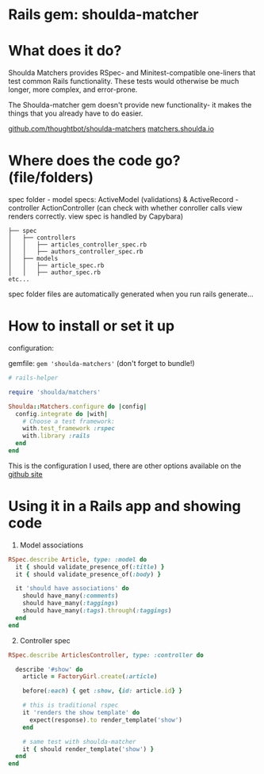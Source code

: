 
# Rails gem: shoulda-matcher


# What does it do?

Shoulda Matchers provides RSpec- and Minitest-compatible one-liners that test common Rails functionality. These tests would otherwise be much longer, more complex, and error-prone.

The Shoulda-matcher gem doesn't provide new functionality- it makes the things that you already have to do easier. 


[github.com/thoughtbot/shoulda-matchers](https://github.com/thoughtbot/shoulda-matchers)
[matchers.shoulda.io](http://matchers.shoulda.io)

# Where does the code go? (file/folders)

spec folder
	- model specs: ActiveModel (validations) & ActiveRecord
	- controller ActionController (can check with whether conroller calls view renders correctly. view spec is handled by Capybara)

```
├── spec
│   ├── controllers
│   │   ├── articles_controller_spec.rb
│   │   ├── authors_controller_spec.rb
│   ├── models
│   │   ├── article_spec.rb
│   │   ├── author_spec.rb
etc...
```

spec folder files are automatically generated when you run rails generate...


# How to install or set it up

configuration:

gemfile: `gem 'shoulda-matchers'` (don't forget to bundle!)

```ruby  
# rails-helper

require 'shoulda/matchers'

Shoulda::Matchers.configure do |config|
  config.integrate do |with|
    # Choose a test framework:
    with.test_framework :rspec
    with.library :rails
  end
end
```

This is the configuration I used, there are other options available on the [github site](https://github.com/thoughtbot/shoulda-matchers)


# Using it in a Rails app and showing code

1. Model associations

```ruby
RSpec.describe Article, type: :model do
  it { should validate_presence_of(:title) }
  it { should validate_presence_of(:body) }

  it 'should have associations' do
    should have_many(:comments)
    should have_many(:taggings)
    should have_many(:tags).through(:taggings)
  end
end
```

2. Controller spec

```ruby
RSpec.describe ArticlesController, type: :controller do

  describe '#show' do
    article = FactoryGirl.create(:article)

    before(:each) { get :show, {id: article.id} }

    # this is traditional rspec
    it 'renders the show template' do
      expect(response).to render_template('show')
    end

    # same test with shoulda-matcher
    it { should render_template('show') }
  end
end

```

